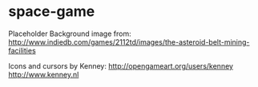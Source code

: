 # space-game

Placeholder Background image from:
http://www.indiedb.com/games/2112td/images/the-asteroid-belt-mining-facilities

Icons and cursors by Kenney:
http://opengameart.org/users/kenney
http://www.kenney.nl
